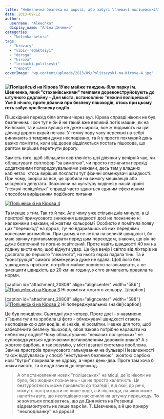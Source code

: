 ```yaml
---
title: "Небезпечна безпека на дорозі, або забуті \"лежачі поліцейські\" на вул. Кірова"
date: 2013-09-12
author: 
  username: "Aleechka"
  display_name: "Аліна Дяченко"
categories: 
  - "kolonka-avtora"
tags: 
  - "brovary"
  - "vibir-redaktsiyi"
  - "doroga"
  - "kirova"
  - "lezhachi-politseski"
  - "remont"
coverImage: "wp-content/uploads/2013/09/Politseyski-na-Kirova-4.jpg"
---
```


**[![Поліцейські на Кірова 1](https://mpz.brovary.org/wp-content/uploads/2013/09/Politseyski-na-Kirova-1.jpg)](https://mpz.brovary.org/wp-content/uploads/2013/09/Politseyski-na-Kirova-1.jpg)Уже майже тиждень біля парку ім. Шевченка, який "стаханівськими" темпами дореконструйовують до штучного дедлайну - Дня міста, встановлено "лежачі поліцейські". Усе б нічого, проте дбаючи про безпеку пішоходів, хтось при цьому геть забув про безпеку водіїв.**

Пішохідний перехід біля аптеки через вул. Кірова справді ніколи не був безпечним. І хоч тут ніби й не такий вже великий потік машин, як на Київській, та й сама вулиця не дуже широка, все ж видимість на цій ділянці дороги вкрай погана. У темну пору часу перехожі на зебрі виникають з темряви дуже несподівано, та й у просто похмурий день важко помітити, коли від дерев відділяється постать пішохода, що раптом вирішив перетнути дорогу.

Замість того, щоб збільшити освітленість цієї ділянки у вечірній час, чи облаштувати світлофор "за вимогою", чи просто позначити перехід додатковими попереджувальними знаками, десь там у владних кабінетах  хтось вирішив покласти тут фізичні обмежувачі швидкості. При чому, скоріш за все, це зробили на вимогу мешканців або місцевого депутата. Зважаючи на культуру водіння у нашій країні "лежачі поліцейські" справді часто здаються єдиним ефективним способом вирішенням подібного питання.

[![Поліцейські на Кірова 4](https://mpz.brovary.org/wp-content/uploads/2013/09/Politseyski-na-Kirova-4.jpg)](https://mpz.brovary.org/wp-content/uploads/2013/09/Politseyski-na-Kirova-4.jpg)

Та менше з тим. Так то й так. Але чому уже стільки днів минуло, а ці пристрої примусового зниження швидкості досі не позначено ні належними знаками, ні жовтим кольором? Особисто я помітила появу цих "перешкод" на дорозі, гучно вдарившись об них передніми колесами автомобіля. При цьому я не летіла на великій швидкості, бо маю звичку пригальмовувати перед цим переходом, знаючи, що він не дуже безпечний та погано освітлений. Проте навіть швидкості 40 км на годину вистачило, щоб відчути удар. Це був вечір і світло від ліхтарів не досягало до першого "лежачого", на нього якраз падала тінь. Та й "конструкція" самого обмежувача дуже не вдала. Щоб його без ушкоджень проїхати, потрібно майже повністю загальмувати, а не зменшити швидкість до 20 км на годину, як тго вимагають правила та норми.

\[caption id="attachment\_20809" align="aligncenter" width="586"\][![Поліцейські на Кірова 3](https://mpz.brovary.org/wp-content/uploads/2013/09/Politseyski-na-Kirova-3.jpg)](https://mpz.brovary.org/wp-content/uploads/2013/09/Politseyski-na-Kirova-3.jpg) Ні розмітки жовтого кольору...\[/caption\]

\[caption id="attachment\_20808" align="aligncenter" width="588"\][![Поліцейські на Кірова 2](https://mpz.brovary.org/wp-content/uploads/2013/09/Politseyski-na-Kirova-2.jpg)](https://mpz.brovary.org/wp-content/uploads/2013/09/Politseyski-na-Kirova-2.jpg) Ні попереджувальних знаків\[/caption\]

Це був понеділок. Сьогодні уже четвер. Проте досі - я навмисно з'їздила тули та зробила ці фото - обмежувачі швидкості стають несподіванкою для водіїв: ні знаків, ні розмітки. Невже для того, щоб забезпечити безпеку пішоходів, обов'язково потрібно наражати на небезпеку водіїв? Чому облаштування "лежачих поліцеських" не супроводжується одночасним встановленням дорожніх знаків? А з жовтою фарбою, я так розумію, у місті взагалі системна проблема. Заміна пристроїв примусового гальмування на бульварі Незалежності також відбувалась у спосіб "нехтування безпекою": жовтою фарбою нові "бугри" покривали не одразу, а через день-два. Проте там хоча б знаки висять, та й водії звиклі до перешкод.

> А от встановлення нових "поліцеських" на місці, де їх ніколи не було, без жодних позначень - це не просто халатність. Ця безтурботність може призвести до трагедії, від якої, до речі, можуть постраждати не лише водії, а й пішоходи, на яких може налетіти авто, що несподівано наскочило на штучну перешкоду. **То ж хочеться сподіватись, що до Дня міста на Розвилці відремонтують не лише парк ім. Т. Шевченка, а й цю прикру "несподіванку" на дорозі!**
